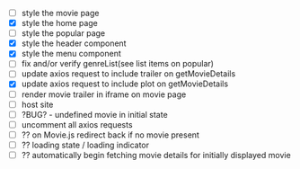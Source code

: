 - [ ] style the movie page
- [x] style the home page
- [ ] style the popular page
- [x] style the header component
- [x] style the menu component
- [ ] fix and/or verify genreList(see list items on popular)
- [ ] update axios request to include trailer on getMovieDetails
- [x] update axios request to include plot on getMovieDetails
- [ ] render movie trailer in iframe on movie page
- [ ] host site
- [ ] ?BUG? - undefined movie in initial state
- [ ] uncomment all axios requests
- [ ] ?? on Movie.js redirect back if no movie present
- [ ] ?? loading state / loading indicator
- [ ] ?? automatically begin fetching movie details for initially displayed movie
